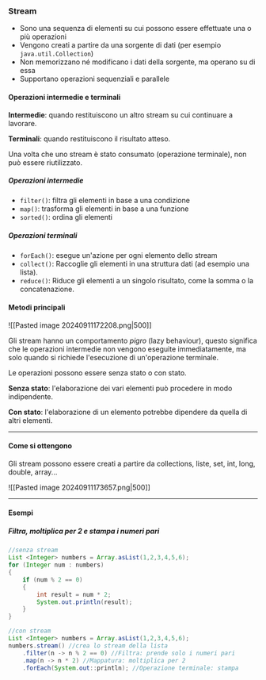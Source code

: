 
### Stream

- Sono una sequenza di elementi su cui possono essere effettuate una o più operazioni 
- Vengono creati a partire da una sorgente di dati (per esempio `java.util.Collection`)
- Non memorizzano né modificano i dati della sorgente, ma operano su di essa
- Supportano operazioni sequenziali e parallele

#### Operazioni intermedie e terminali

**Intermedie**: quando restituiscono un altro stream su cui continuare a lavorare.

**Terminali**: quando restituiscono il risultato atteso.

Una volta che uno stream è stato consumato (operazione terminale), non può essere riutilizzato.
##### Operazioni intermedie

- `filter()`: filtra gli elementi in base a una condizione
- `map()`: trasforma gli elementi in base a una funzione
- `sorted()`: ordina gli elementi

##### Operazioni terminali

- `forEach()`: esegue un'azione per ogni elemento dello stream
- `collect()`: Raccoglie gli elementi in una struttura dati (ad esempio una lista).
- `reduce()`: Riduce gli elementi a un singolo risultato, come la somma o la concatenazione.

#### Metodi principali

![[Pasted image 20240911172208.png|500]]

Gli stream hanno un comportamento *pigro* (lazy behaviour), questo significa che le operazioni intermedie non vengono eseguite immediatamente, ma solo quando si richiede l'esecuzione di un'operazione terminale.

Le operazioni possono essere senza stato o con stato.

**Senza stato**: l'elaborazione dei vari elementi può procedere in modo indipendente.

**Con stato**: l'elaborazione di un elemento potrebbe dipendere da quella di altri elementi.


---
#### Come si ottengono

Gli stream possono essere creati a partire da collections, liste, set, int, long, double, array...

![[Pasted image 20240911173657.png|500]]

---
#### Esempi

##### Filtra, moltiplica per 2 e stampa i numeri pari

```Java 
//senza stream
List <Integer> numbers = Array.asList(1,2,3,4,5,6);
for (Integer num : numbers)
{
	if (num % 2 == 0)
	{
		int result = num * 2;
		System.out.println(result);
	}
}
```

```Java
//con stream
List <Integer> numbers = Array.asList(1,2,3,4,5,6);
numbers.stream() //crea lo stream della lista
	.filter(n -> n % 2 == 0) //Filtra: prende solo i numeri pari
	.map(n -> n * 2) //Mappatura: moltiplica per 2
	.forEach(System.out::println); //Operazione terminale: stampa
```